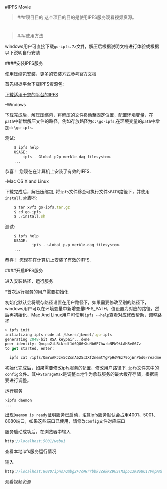 #IPFS Movie
>###项目目的
>这个项目的目的是使用IPFS服务观看视频资源。
#

>###使用方法

windows用户可直接下载`go-ipfs.7z`文件，解压后根据说明文档进行体验或根据以下说明自行安装

####安装IPFS服务

使用压缩包安装，更多的安装方式参考[官方文档](https://docs.ipfs.io/introduction/install/)

首先根据平台下载IPFS资源包:

[下载适用于您的平台的IPFS](https://dist.ipfs.io/#go-ipfs)
<br>

-Windows

   下载完成后，解压压缩包，将解压的文件移动至固定位置，配置环境变量，在`path`中新增解压文件的路径，例如存放路径为`d:\go-ipfs`,在环境变量的`path`中增加`d:\go-ipfs`.

   测试:
```javascript
    $ ipfs help
    USAGE:
        ipfs - Global p2p merkle-dag filesystem.
    ...
```
恭喜！ 您现在在计算机上安装了有效的IPFS.

-Mac OS X and Linux

下载完成后，解压压缩包, 将`ipfs`文件移至可执行文件`$PATH`路径下，并使用`install.sh`脚本:

```javascript
    $ tar xvfz go-ipfs.tar.gz
    $ cd go-ipfs
    $ ./install.sh
```
测试:
```javascript
    $ ipfs help
    USAGE:
            ipfs - Global p2p merkle-dag filesystem.
    ...
```
恭喜！ 您现在在计算机上安装了有效的IPFS.

####开启IPFS服务

进入安装路径，运行服务

*首次运行服务的用户需要初始化

初始化默认会将缓存路径设置在用户路径下，如果需要修改至别的路径下，windows用户可以在环境变量中新增变量IPFS_PATH，值设置为对应的路径，然后再初始化，Mac And Linux用户可使用 `ipfs --help`查看对应修改帮助，调整路径


```javascript
> ipfs init
initializing ipfs node at /Users/jbenet/.go-ipfs
generating 2048-bit RSA keypair...done
peer identity: Qmcpo2iLBikrdf1d6QU6vXuNb6P7hwrbNPW9kLAH8eG67z
to get started, enter:

  ipfs cat /ipfs/QmYwAPJzv5CZsnA625s3Xf2nemtYgPpHdWEz79ojWnPbdG/readme
```

初始化完成后，如果需要修改ipfs服务的配置，修改用户路径下`.ipfs`文件夹中的`config`文件。其中`StorageMax`是调整本地作为承载服务的最大缓存存储，根据需要进行调整。

运行服务

```javascript
>ipfs daemon
...
```

出现`Daemon is ready`证明服务已启动，注意ipfs服务默认会占用4001、5001、8080端口，如果这些端口已使用，请修改`config`文件对应端口

服务启动成功后，在浏览器中输入
```javascript
http://localhost:5001/webui
```
查看本地ipfs服务运行情况

输入
```javascript
http://localhost:8080/ipns/Qmbg2F7oQHrrbbkvZekKZ9USTMap513KBo8Q17VmpAXhq4
```
观看视频资源
